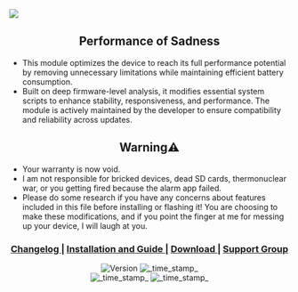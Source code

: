 <img src="https://raw.githubusercontent.com/AkasTKzume69Performance-of-Sadness/master/assert/logo.png" />

<h2 align="center">Performance of Sadness</h2>

- This module optimizes the device to reach its full performance potential by removing unnecessary limitations while maintaining efficient battery consumption.
- Built on deep firmware-level analysis, it modifies essential system scripts to enhance stability, responsiveness, and performance. The module is actively maintained by the developer to ensure compatibility and reliability across updates. 

<h2 align="center">Warning⚠️
</h2>

- Your warranty is now void.
- I am not responsible for bricked devices, dead SD cards, thermonuclear war, or you getting fired because the alarm app failed.
- Please do some research if you have any concerns about features included in this file before installing or flashing it! You are choosing to make these modifications, and if you point the finger at me for messing up your device, I will laugh at you.
<div align="center">
  <h3>
    <a href="https://github.com/AkasTKzume69/Beluga-Magisk-Module-Realme-3-3i/blob/master/changelog.md">
      Changelog
    </a>
    <span> | </span>
    <a href="https://github.com/AkasTKzume69/Beluga-Magisk-Module-Realme-3-3i/blob/master/installation.md">
      Installation and Guide
    </a>
    <span> | </span>
    <a href="https://sourceforge.net/projects/akastkzume-files/files/Beluga%20Magisk%20Module%20Realme%203-3i/">
      Download
    </a>
    <span> | </span>
    <a href="https://t.me/belugarealme3official">
      Support Group
    </a>
  </h3>
</div>

<div align="center">
  <!-- Latest Version -->
    <img src="https://img.shields.io/badge/Latest Version-V1-green.svg?longCache=true&style=For-The-Badge"
      alt="Version" />
  <!-- Last Updated -->
    <img src="https://img.shields.io/badge/Last Updated-October 17, 2025-blue.svg?longCache=true&style=For-The-Badge"
      alt="_time_stamp_" />
      <div align="center">
  <!-- Min Magisk -->
    <img src="https://img.shields.io/badge/MinMagisk-20.4-red.svg?longCache=true&style=flat-square"
      alt="_time_stamp_" />
  <!-- Min KSU -->
    <img src="https://img.shields.io/badge/MinKernelSU-0.6.6-red.svg?longCache=true&style=flat-square"
      alt="_time_stamp_" />
</div>
